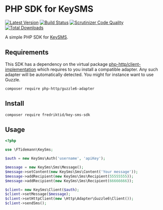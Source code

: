 # PHP SDK for KeySMS
[![Latest Version](https://img.shields.io/github/release/fredriktid/key-sms-sdk.svg)](https://github.com/fredriktid/key-sms-sdk/releases)
[![Build Status](https://scrutinizer-ci.com/g/fredriktid/key-sms-sdk/badges/build.png?b=master)](https://scrutinizer-ci.com/g/fredriktid/key-sms-sdk/build-status/master)
[![Scrutinizer Code Quality](https://scrutinizer-ci.com/g/fredriktid/key-sms-sdk/badges/quality-score.png?b=master)](https://scrutinizer-ci.com/g/fredriktid/key-sms-sdk/?branch=master)
[![Total Downloads](https://img.shields.io/packagist/dt/fredriktid/key-sms-sdk.svg)](https://packagist.org/packages/fredriktid/key-sms-sdk)

A simple PHP SDK for [KeySMS](http://keysms.no/).

## Requirements

This SDK has a dependency on the virtual package [php-http/client-implementation](https://packagist.org/providers/php-http/client-implementation) which requires to you install a compatible adapter. Any such adapter will be automatically detected. You might for instance want to use Guzzle.

```
composer require php-http/guzzle6-adapter
```

## Install

```
composer require fredriktid/key-sms-sdk
```

## Usage

```php
<?php

use \FTidemann\KeySms;

$auth = new KeySms\Auth('username', 'apiKey');

$message = new KeySms\Sms\Message();
$message->setContent(new KeySms\Sms\Content('Your message'));
$message->addRecipient(new KeySms\Sms\Recipient(55555555));
$message->addRecipient(new KeySms\Sms\Recipient(66666666));

$client= new KeySms\Client($auth);
$client->setMessage($message);
$client->setHttpClient(new \Http\Adapter\Guzzle6\Client());
$client->sendSms();

```
